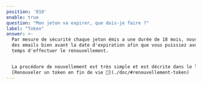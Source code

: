 ```yaml
---
position: '010'
enable: true
question: "Mon jeton va expirer, que dois-je faire ?"
label: "Token"
answer: >-
  Par mesure de sécurité chaque jeton émis a une durée de 18 mois, nous envoyons
  des emails bien avant la date d'expiration afin que vous puissiez avoir le
  temps d'effectuer le renouvellement.


  La procédure de nouvellement est très simple et est décrite dans le lien suivant :
  [Renouveler un token en fin de vie 💫](./doc/#renouvellement-token)
---
```

